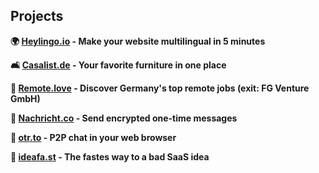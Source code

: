 ## Projects
<strong>

🌍 [Heylingo.io](https://heylingo.io) - Make your website multilingual in 5 minutes

🛋️ [Casalist.de](https://casalist.de) - Your favorite furniture in one place

🏡 [Remote.love](https://remote.love) - Discover Germany's top remote jobs (exit: FG Venture GmbH)

🔗 [Nachricht.co](https://nachricht.co) - Send encrypted one-time messages

💬 [otr.to](https://otr.to) - P2P chat in your web browser

💩 [ideafa.st](https://ideafa.st) - The fastes way to a bad SaaS idea

</strong>
